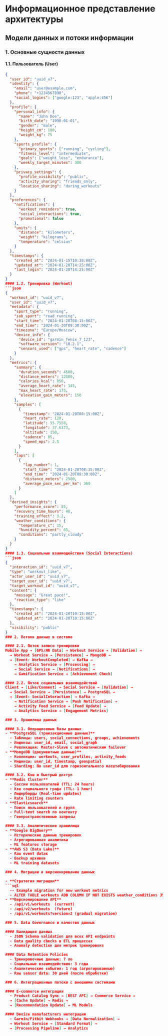 # Информационное представление архитектуры

## Модели данных и потоки информации

### 1. Основные сущности данных

#### 1.1. Пользователь (User)
```json
{
  "user_id": "uuid_v7",
  "identity": {
    "email": "user@example.com",
    "phone": "+1234567890",
    "social_logins": ["google:123", "apple:456"]
  },
  "profile": {
    "personal_info": {
      "name": "John Doe",
      "birth_date": "1990-01-01",
      "gender": "male",
      "height_cm": 180,
      "weight_kg": 75
    },
    "sports_profile": {
      "primary_sports": ["running", "cycling"],
      "fitness_level": "intermediate",
      "goals": ["weight_loss", "endurance"],
      "weekly_target_minutes": 300
    },
    "privacy_settings": {
      "profile_visibility": "public",
      "activity_sharing": "friends_only",
      "location_sharing": "during_workouts"
    }
  },
  "preferences": {
    "notifications": {
      "workout_reminders": true,
      "social_interactions": true,
      "promotional": false
    },
    "units": {
      "distance": "kilometers",
      "weight": "kilograms",
      "temperature": "celsius"
    }
  },
  "timestamps": {
    "created_at": "2024-01-15T10:30:00Z",
    "updated_at": "2024-01-20T14:25:00Z",
    "last_login": "2024-01-20T14:25:00Z"
  }
}
#### 1.2. Тренировка (Workout)
```json
{
  "workout_id": "uuid_v7",
  "user_id": "uuid_v7",
  "metadata": {
    "sport_type": "running",
    "sub_sport": "road_running",
    "start_time": "2024-01-20T08:15:00Z",
    "end_time": "2024-01-20T09:30:00Z",
    "timezone": "Europe/Moscow",
    "device_info": {
      "device_id": "garmin_fenix_7_123",
      "software_version": "10.2.1",
      "sensors_used": ["gps", "heart_rate", "cadence"]
    }
  },
  "metrics": {
    "summary": {
      "duration_seconds": 4500,
      "distance_meters": 12500,
      "calories_kcal": 850,
      "average_heart_rate": 145,
      "max_heart_rate": 175,
      "elevation_gain_meters": 150
    },
    "samples": [
      {
        "timestamp": "2024-01-20T08:15:00Z",
        "heart_rate": 120,
        "latitude": 55.7558,
        "longitude": 37.6173,
        "altitude": 150,
        "cadence": 85,
        "speed_mps": 2.5
      }
    ],
    "laps": [
      {
        "lap_number": 1,
        "start_time": "2024-01-20T08:15:00Z",
        "end_time": "2024-01-20T08:30:00Z",
        "distance_meters": 2500,
        "average_pace_sec_per_km": 360
      }
    ]
  },
  "derived_insights": {
    "performance_score": 85,
    "recovery_time_hours": 48,
    "training_effect": 3.2,
    "weather_conditions": {
      "temperature_c": 15,
      "humidity_percent": 65,
      "conditions": "partly_cloudy"
    }
  }
}
#### 1.3. Социальные взаимодействия (Social Interactions)
```json
{
  "interaction_id": "uuid_v7",
  "type": "workout_like",
  "actor_user_id": "uuid_v7",
  "target_user_id": "uuid_v7",
  "target_workout_id": "uuid_v7",
  "content": {
    "message": "Great pace!",
    "reaction_type": "like"
  },
  "timestamps": {
    "created_at": "2024-01-20T10:15:00Z",
    "updated_at": "2024-01-20T10:15:00Z"
  },
  "visibility": "public"
}
### 2. Потоки данных в системе

#### 2.1. Поток записи тренировки
Mobile App → [GPS/HR Data] → Workout Service → [Validation] →
  → Workout Service → [Persistence] → MongoDB →
  → [Event: WorkoutCompleted] → Kafka →
    → Analytics Service → [Processing] →
    → Social Service → [Notifications] →
    → Gamification Service → [Achievement Check]

#### 2.2. Поток социальных взаимодействий
Client → [Like/Comment] → Social Service → [Validation] →
  → Social Service → [Persistence] → PostgreSQL →
  → [Event: SocialInteraction] → Kafka →
    → Notification Service → [Push Notification] →
    → Activity Feed Service → [Feed Update] →
    → Analytics Service → [Engagement Metrics]

### 3. Хранилища данных

#### 3.1. Операционные базы данных
- **PostgreSQL (транзакционные данные)**
  - Таблицы: users, social_connections, groups, achievements
  - Индексы: user_id, email, social_graph
  - Репликация: Master-Slave с автоматическим failover
- **MongoDB (документные данные)**
  - Коллекции: workouts, user_profiles, activity_feeds
  - Индексы: user_id, timestamp, geospatial
  - Sharding: По user_id для горизонтального масштабирования

#### 3.2. Кэш и быстрый доступ
- **Redis Cluster**
  - Сессии пользователей (TTL: 24 hours)
  - Кэш социального графа (TTL: 1 hour)
  - Лидерборды (Real-time updates)
  - Rate limiting counters 
- **Elasticsearch**
  - Поиск пользователей и групп
  - Full-text search по контенту
  - Геопространственные запросы

#### 3.3. Аналитические хранилища
- **Google BigQuery**
  - Исторические данные тренировок
  - Агрегированная аналитика
  - ML features storage
- **AWS S3 (Data Lake)**
  - Raw event dataк
  - Backup архивов
  - ML training datasets

### 4. Миграции и версионирование данных

- **Стратегия миграции**
```sql
  -- Example migration for new workout metrics
  - ALTER TABLE workouts ADD COLUMN IF NOT EXISTS weather_conditions JSONB DEFAULT '{}';
- **Версионирование API**
  - /api/v1/workouts  (current)
  - /api/v2/workouts  (future)
  - /api/v1/workouts?version=2 (gradual migration)

### 5. Data Governance и качество данных

#### Валидация данных
  - JSON Schema validation для всех API endpoints
  - Data quality checks в ETL процессах
  - Anomaly detection для метрик тренировокs

#### Data Retention Policies
  - Тренировочные данные: 7 ле
  - Социальные взаимодействия: 3 года
  - Аналитические события: 1 год (агрегированные)
  - Raw sensor data: 30 дней (после обработки)

### 6. Интеграционные потоки с внешними системами

#### E-commerce интеграция
  - Product Catalog Sync → [REST API] → Commerce Service →
  → [Cache Update] → Redis → 
  → [Recommendation Update] → ML Models 

#### Device manufacturers интеграция
  - Garmin/Fitbit Webhooks → [Data Normalization] →
  → Workout Service → [Standard Format] →
  → [Processing Pipeline] → Analytics